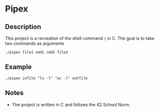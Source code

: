 # Pipex

## Description

This project is a recreation of the shell command `|` in C. The goal is to take two commands as arguments

```shell
./pipex file1 cmd1 cmd2 file2
```

## Example

```shell
./pipex infile "ls -l" "wc -l" outfile
```

## Notes

- The project is written in C and follows the 42 School Norm.

